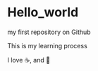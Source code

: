 # Hello_world
my first repository on Github

This is my learning process

I love :coffee:, and :basketball:
